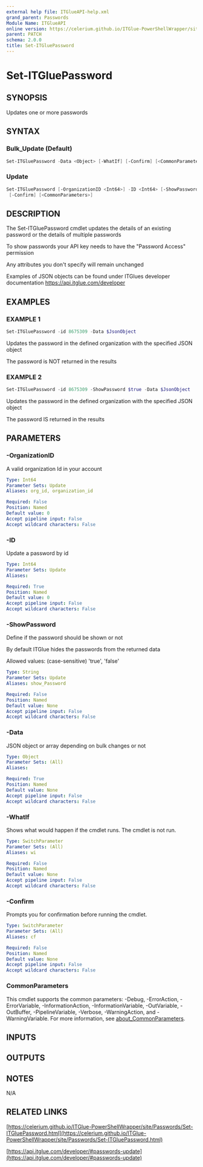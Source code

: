 ```yaml
---
external help file: ITGlueAPI-help.xml
grand_parent: Passwords
Module Name: ITGlueAPI
online version: https://celerium.github.io/ITGlue-PowerShellWrapper/site/Passwords/Set-ITGluePassword.html
parent: PATCH
schema: 2.0.0
title: Set-ITGluePassword
---
```


# Set-ITGluePassword

## SYNOPSIS
Updates one or more passwords

## SYNTAX

### Bulk_Update (Default)
```powershell
Set-ITGluePassword -Data <Object> [-WhatIf] [-Confirm] [<CommonParameters>]
```

### Update
```powershell
Set-ITGluePassword [-OrganizationID <Int64>] -ID <Int64> [-ShowPassword <String>] -Data <Object> [-WhatIf]
 [-Confirm] [<CommonParameters>]
```

## DESCRIPTION
The Set-ITGluePassword cmdlet updates the details of an
existing password or the details of multiple passwords

To show passwords your API key needs to have the "Password Access" permission

Any attributes you don't specify will remain unchanged

Examples of JSON objects can be found under ITGlues developer documentation
    https://api.itglue.com/developer

## EXAMPLES

### EXAMPLE 1
```powershell
Set-ITGluePassword -id 8675309 -Data $JsonObject
```

Updates the password in the defined organization with the specified JSON object

The password is NOT returned in the results

### EXAMPLE 2
```powershell
Set-ITGluePassword -id 8675309 -ShowPassword $true -Data $JsonObject
```

Updates the password in the defined organization with the specified JSON object

The password IS returned in the results

## PARAMETERS

### -OrganizationID
A valid organization Id in your account

```yaml
Type: Int64
Parameter Sets: Update
Aliases: org_id, organization_id

Required: False
Position: Named
Default value: 0
Accept pipeline input: False
Accept wildcard characters: False
```

### -ID
Update a password by id

```yaml
Type: Int64
Parameter Sets: Update
Aliases:

Required: True
Position: Named
Default value: 0
Accept pipeline input: False
Accept wildcard characters: False
```

### -ShowPassword
Define if the password should be shown or not

By default ITGlue hides the passwords from the returned data

Allowed values: (case-sensitive)
'true', 'false'

```yaml
Type: String
Parameter Sets: Update
Aliases: show_Password

Required: False
Position: Named
Default value: None
Accept pipeline input: False
Accept wildcard characters: False
```

### -Data
JSON object or array depending on bulk changes or not

```yaml
Type: Object
Parameter Sets: (All)
Aliases:

Required: True
Position: Named
Default value: None
Accept pipeline input: False
Accept wildcard characters: False
```

### -WhatIf
Shows what would happen if the cmdlet runs.
The cmdlet is not run.

```yaml
Type: SwitchParameter
Parameter Sets: (All)
Aliases: wi

Required: False
Position: Named
Default value: None
Accept pipeline input: False
Accept wildcard characters: False
```

### -Confirm
Prompts you for confirmation before running the cmdlet.

```yaml
Type: SwitchParameter
Parameter Sets: (All)
Aliases: cf

Required: False
Position: Named
Default value: None
Accept pipeline input: False
Accept wildcard characters: False
```

### CommonParameters
This cmdlet supports the common parameters: -Debug, -ErrorAction, -ErrorVariable, -InformationAction, -InformationVariable, -OutVariable, -OutBuffer, -PipelineVariable, -Verbose, -WarningAction, and -WarningVariable. For more information, see [about_CommonParameters](http://go.microsoft.com/fwlink/?LinkID=113216).

## INPUTS

## OUTPUTS

## NOTES
N/A

## RELATED LINKS

[https://celerium.github.io/ITGlue-PowerShellWrapper/site/Passwords/Set-ITGluePassword.html](https://celerium.github.io/ITGlue-PowerShellWrapper/site/Passwords/Set-ITGluePassword.html)

[https://api.itglue.com/developer/#passwords-update](https://api.itglue.com/developer/#passwords-update)

